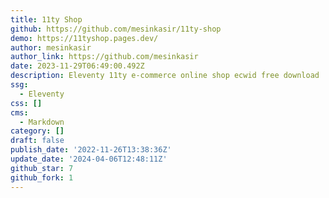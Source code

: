 ```yaml
---
title: 11ty Shop
github: https://github.com/mesinkasir/11ty-shop
demo: https://11tyshop.pages.dev/
author: mesinkasir
author_link: https://github.com/mesinkasir
date: 2023-11-29T06:49:00.492Z
description: Eleventy 11ty e-commerce online shop ecwid free download
ssg:
  - Eleventy
css: []
cms:
  - Markdown
category: []
draft: false
publish_date: '2022-11-26T13:38:36Z'
update_date: '2024-04-06T12:48:11Z'
github_star: 7
github_fork: 1
---
```

